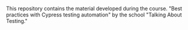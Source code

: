 This repository contains the material developed during the course. "Best practices with Cypress testing automation" by the school "Talking About Testing."
